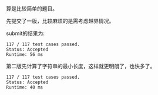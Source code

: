 算是比较简单的题目。

先提交了一版，比较麻烦的是需考虑越界情况。

submit的结果为:
```
117 / 117 test cases passed.
Status: Accepted
Runtime: 56 ms
```

第二版先计算了字符串的最小长度，这样就更明朗了，也快多了。
```
117 / 117 test cases passed.
Status: Accepted
Runtime: 40 ms
```
